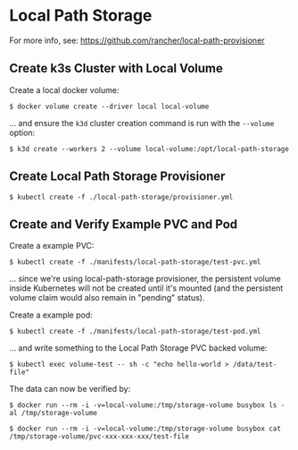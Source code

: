 # Local Path Storage

For more info, see: https://github.com/rancher/local-path-provisioner

## Create k3s Cluster with Local Volume

Create a local docker volume:

```
$ docker volume create --driver local local-volume
```

... and ensure the `k3d` cluster creation command is run with the `--volume` option:

```
$ k3d create --workers 2 --volume local-volume:/opt/local-path-storage
```

## Create Local Path Storage Provisioner

```
$ kubectl create -f ./local-path-storage/provisioner.yml
```

## Create and Verify Example PVC and Pod

Create a example PVC:

```
$ kubectl create -f ./manifests/local-path-storage/test-pvc.yml
```

... since we're using local-path-storage provisioner, the persistent volume inside Kubernetes will not be created until it's mounted (and the persistent volume claim would also remain in "pending" status).

Create a example pod:

```
$ kubectl create -f ./manifests/local-path-storage/test-pod.yml
```

... and write something to the Local Path Storage PVC backed volume:

```
$ kubectl exec volume-test -- sh -c "echo hello-world > /data/test-file"
```

The data can now be verified by:

```
$ docker run --rm -i -v=local-volume:/tmp/storage-volume busybox ls -al /tmp/storage-volume

$ docker run --rm -i -v=local-volume:/tmp/storage-volume busybox cat /tmp/storage-volume/pvc-xxx-xxx-xxx/test-file
```
